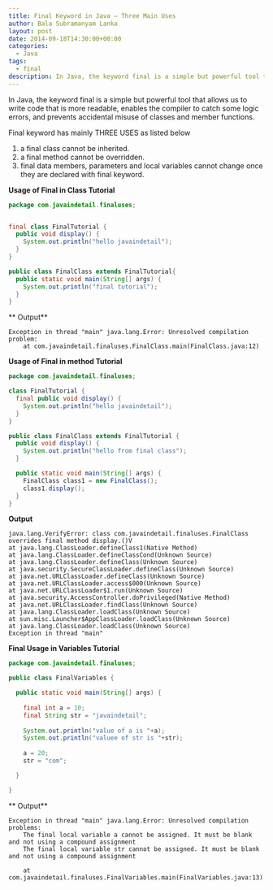 ```yaml
---
title: Final Keyword in Java – Three Main Uses
author: Bala Subramanyam Lanka
layout: post
date: 2014-09-18T14:30:00+00:00
categories:
  - Java
tags:
  - final
description: In Java, the keyword final is a simple but powerful tool that allows us to write code that is more readable, enables the compiler to catch some logic errors, and prevents accidental misuse of classes and member functions.
---
```

In Java, the keyword final is a simple but powerful tool that allows us to write code that is more readable, enables the compiler to catch some logic errors, and prevents accidental misuse of classes and member functions.

Final keyword has mainly THREE USES as listed below

  1. a final class cannot be inherited.
  2. a final method cannot be overridden.
  3. final data members, parameters and local variables cannot change once they are declared with final keyword.

**Usage of Final in Class Tutorial**

```java
package com.javaindetail.finaluses;


final class FinalTutorial {
  public void display() {
    System.out.println("hello javaindetail");
  }
}

public class FinalClass extends FinalTutorial{
  public static void main(String[] args) {
    System.out.println("final tutorial");
  }
}

```

** Output**

```
Exception in thread "main" java.lang.Error: Unresolved compilation problem: 
	at com.javaindetail.finaluses.FinalClass.main(FinalClass.java:12)
```

**Usage of Final in method Tutorial**

```java
package com.javaindetail.finaluses;

class FinalTutorial {
  final public void display() {
    System.out.println("hello javaindetail");
  }
}

public class FinalClass extends FinalTutorial {
  public void display() {
    System.out.println("hello from final class");
  }

  public static void main(String[] args) {
    FinalClass class1 = new FinalClass();
    class1.display();
  }
}
```

**Output**

```
java.lang.VerifyError: class com.javaindetail.finaluses.FinalClass overrides final method display.()V
at java.lang.ClassLoader.defineClass1(Native Method)
at java.lang.ClassLoader.defineClassCond(Unknown Source)
at java.lang.ClassLoader.defineClass(Unknown Source)
at java.security.SecureClassLoader.defineClass(Unknown Source)
at java.net.URLClassLoader.defineClass(Unknown Source)
at java.net.URLClassLoader.access$000(Unknown Source)
at java.net.URLClassLoader$1.run(Unknown Source)
at java.security.AccessController.doPrivileged(Native Method)
at java.net.URLClassLoader.findClass(Unknown Source)
at java.lang.ClassLoader.loadClass(Unknown Source)
at sun.misc.Launcher$AppClassLoader.loadClass(Unknown Source)
at java.lang.ClassLoader.loadClass(Unknown Source)
Exception in thread "main"
```

**Final Usage in Variables Tutorial**

```java
package com.javaindetail.finaluses;

public class FinalVariables {

  public static void main(String[] args) {
    
    final int a = 10;
    final String str = "javaindetail";
    
    System.out.println("value of a is "+a);
    System.out.println("valuee of str is "+str);
    
    a = 20;
    str = "com";

  }

}
```

** Output**

```
Exception in thread "main" java.lang.Error: Unresolved compilation problems: 
	The final local variable a cannot be assigned. It must be blank and not using a compound assignment
	The final local variable str cannot be assigned. It must be blank and not using a compound assignment

	at com.javaindetail.finaluses.FinalVariables.main(FinalVariables.java:13)
```